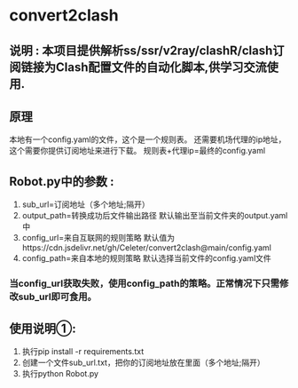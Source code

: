 # convert2clash

## 说明 : 本项目提供解析ss/ssr/v2ray/clashR/clash订阅链接为Clash配置文件的自动化脚本,供学习交流使用.


## 原理
本地有一个config.yaml的文件，这个是一个规则表。
还需要机场代理的ip地址，这个需要你提供订阅地址来进行下载。
规则表+代理ip=最终的config.yaml


## Robot.py中的参数 :
 1. sub_url=订阅地址（多个地址;隔开）
 2. output_path=转换成功后文件输出路径 默认输出至当前文件夹的output.yaml中
 3. config_url=来自互联网的规则策略 默认值为https://cdn.jsdelivr.net/gh/Celeter/convert2clash@main/config.yaml
 4. config_path=来自本地的规则策略 默认选择当前文件的config.yaml文件


### 当config_url获取失败，使用config_path的策略。正常情况下只需修改sub_url即可食用。


## 使用说明①:
 1. 执行pip install -r requirements.txt
 2. 创建一个文件sub_url.txt，把你的订阅地址放在里面（多个地址;隔开）
 3. 执行python Robot.py
